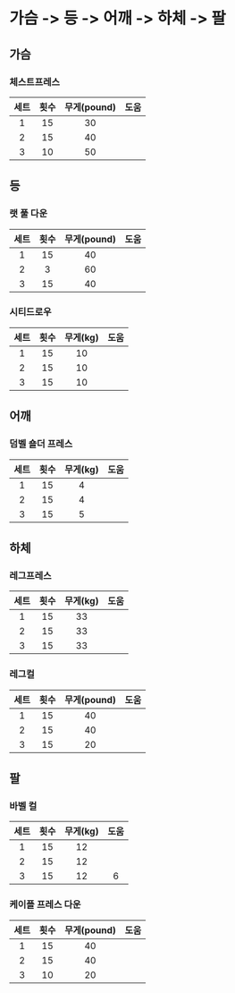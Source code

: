 # 가슴 -> 등 -> 어깨 -> 하체 -> 팔

## 가슴

### 체스트프레스

| 세트 | 횟수 | 무게(pound) | 도움 |
| :--: | :--: | :---------: | :--: |
|  1   |  15  |     30      |      |
|  2   |  15  |     40      |      |
|  3   |  10  |     50      |      |

## 등

### 랫 풀 다운

| 세트 | 횟수 | 무게(pound) | 도움 |
| :--: | :--: | :---------: | :--: |
|  1   |  15  |     40      |      |
|  2   |  3  |     60      |      |
|  3   |  15  |     40      |      |

### 시티드로우

| 세트 | 횟수 | 무게(kg) | 도움 |
| :--: | :--: | :------: | :--: |
|  1   |  15  |    10    |      |
|  2   |  15  |    10    |      |
|  3   |  15  |    10    |      |

## 어깨

### 덤벨 숄더 프레스

| 세트 | 횟수 | 무게(kg) | 도움 |
| :--: | :--: | :------: | :--: |
|  1   |  15  |    4     |      |
|  2   |  15  |    4     |      |
|  3   |  15  |    5     |      |

## 하체

### 레그프레스

| 세트 | 횟수 | 무게(kg) | 도움 |
| :--: | :--: | :------: | :--: |
|  1   |  15  |    33    |      |
|  2   |  15  |    33    |      |
|  3   |  15  |    33    |      |

### 레그컬

| 세트 | 횟수 | 무게(pound) | 도움 |
| :--: | :--: | :---------: | :--: |
|  1   |  15  |     40      |      |
|  2   |  15  |     40      |      |
|  3   |  15  |     20      |      |

## 팔

### 바벨 컬

| 세트 | 횟수 | 무게(kg) | 도움 |
| :--: | :--: | :------: | :--: |
|  1   |  15  |    12    |      |
|  2   |  15  |    12    |      |
|  3   |  15  |    12    |  6   |

### 케이플 프레스 다운

| 세트 | 횟수 | 무게(pound) | 도움 |
| :--: | :--: | :---------: | :--: |
|  1   |  15  |     40      |      |
|  2   |  15  |     40      |      |
|  3   |  10  |     20      |      |
